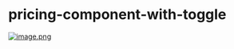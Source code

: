 # pricing-component-with-toggle
[![image.png](https://i.postimg.cc/hP5SCwXn/image.png)](https://postimg.cc/kBW3GTNY)
